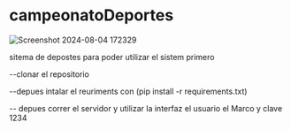 # campeonatoDeportes
![Screenshot 2024-08-04 172329](https://github.com/user-attachments/assets/ff734666-f403-4541-9851-ce850edffe73)

sitema de depostes
para poder utilizar el sistem primero

--clonar el repositorio

--depues intalar el reuriments con (pip install -r requirements.txt)


-- depues correr el servidor 
y utilizar la interfaz
el usuario el Marco  y clave 1234
